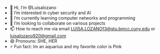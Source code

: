 - 👋 Hi, I’m @Luisalozano
- 👀 I’m interested in cyber security and AI
- 🌱 I’m currently learning computer networks and programming 
- 💞️ I’m looking to collaborate on various projects 
- 📫 How to reach me via email LUISA.LOZANO13@stu.bmcc.cuny.edu or luisalozano920@gmail.com
- 😄 Pronouns: SHE, HER 
- ⚡ Fun fact: Im an aquarius and my favorite color is Pink 

<!---
Luisalozano/Luisalozano is a ✨ special ✨ repository because its `README.md` (this file) appears on your GitHub profile.
You can click the Preview link to take a look at your changes.
--->
